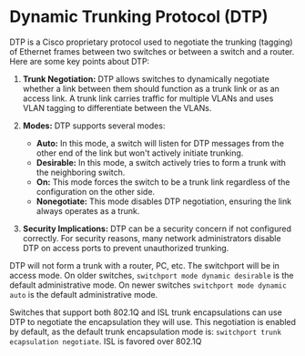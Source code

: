 # Dynamic Trunking Protocol (DTP)
DTP is a Cisco proprietary protocol used to negotiate the trunking (tagging) of Ethernet frames between two switches or between a switch and a router. Here are some key points about DTP:

1. **Trunk Negotiation:** DTP allows switches to dynamically negotiate whether a link between them should function as a trunk link or as an access link. A trunk link carries traffic for multiple VLANs and uses VLAN tagging to differentiate between the VLANs.

2. **Modes:** DTP supports several modes:
   - **Auto:** In this mode, a switch will listen for DTP messages from the other end of the link but won't actively initiate trunking.
   - **Desirable:** In this mode, a switch actively tries to form a trunk with the neighboring switch.
   - **On:** This mode forces the switch to be a trunk link regardless of the configuration on the other side.
   - **Nonegotiate:** This mode disables DTP negotiation, ensuring the link always operates as a trunk.

3. **Security Implications:** DTP can be a security concern if not configured correctly. For security reasons, many network administrators disable DTP on access ports to prevent unauthorized trunking.

DTP will not form a trunk with a router, PC, etc. The switchport will be in access mode. On older switches, `switchport mode dynamic desirable` is the default administrative mode. On newer switches `switchport mode dynamic auto` is the default administrative mode.

Switches that support both 802.1Q and ISL trunk encapsulations can use DTP to negotiate the encapsulation they will use. This negotiation is enabled by default, as the default trunk encapsulation mode is: `switchport trunk ecapsulation negotiate`. ISL is favored over 802.1Q